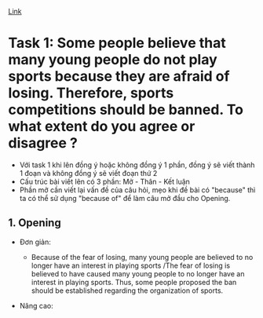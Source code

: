 [Link](https://www.youtube.com/watch?v=OLWjrSw7kgE)

# Task 1: Some people believe that many young people do not play sports because they are afraid of losing. Therefore, sports competitions should be banned. To what extent do you agree or disagree ?

+ Với task 1 khi lên đồng ý hoặc không đồng ý 1 phần, đồng ý sẽ viết thành 1 đoạn và không đồng ý sẽ viết đoạn thứ 2
+ Cấu trúc bài viết lên có 3 phần: Mở - Thân - Kết luận
+ Phần mở cần viết lại vấn đề của câu hỏi, mẹo khi đề bài có "because" thì ta có thể sử dụng "because of" để làm câu mở đầu cho Opening.
  
## 1. Opening 
+ Đơn giản:  
  + Because of the fear of losing, many young people are believed to no longer have an interest in playing sports /The fear of losing is believed to have caused many young people to no longer have an interest in playing sports. Thus, some people proposed the ban should be established regarding the organization of sports.

+ Nâng cao: 